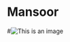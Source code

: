 # Mansoor 
#![This is an image](https://www.google.com/url?sa=i&url=https%3A%2F%2Fwww.collinsdictionary.com%2Fes%2Fdiccionario%2Fingles%2Fcat&psig=AOvVaw1kQRrM4eXd4axVetPTr90X&ust=1646943842166000&source=images&cd=vfe&ved=0CAsQjRxqFwoTCMjqx4fuufYCFQAAAAAdAAAAABAD)
